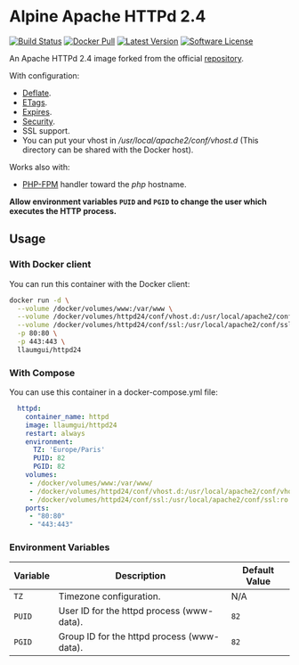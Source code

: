 # Alpine Apache HTTPd 2.4

[![Build Status][ico-ghactions]][link-ghactions]
[![Docker Pull][ico-docker]][link-docker]
[![Latest Version][ico-version]][link-docker]
[![Software License][ico-license]](LICENSE)

An Apache HTTPd 2.4 image forked from the official [repository](https://store.docker.com/images/httpd).

With configuration:

* [Deflate](https://github.com/llaumgui/docker-images-httpd/tree/master/2.4/conf.d/deflate.conf).
* [ETags](https://github.com/llaumgui/docker-images-httpd/tree/master/2.4/conf.d/etags.conf).
* [Expires](https://github.com/llaumgui/docker-images-httpd/tree/master/2.4/conf.d/expires.conf).
* [Security](https://github.com/llaumgui/docker-images-httpd/tree/master/2.4/conf.d/security.conf).
* SSL support.
* You can put your vhost in _/usr/local/apache2/conf/vhost.d_ (This directory can be shared with the Docker host).

Works also with:

* [PHP-FPM](https://github.com/llaumgui/docker-images-httpd/tree/master/2.4/conf.d/php.conf) handler toward the _php_ hostname.

**Allow environment variables `PUID` and `PGID` to change the user which executes the HTTP process.**

## Usage

### With Docker client

You can run this container with the Docker client:

~~~bash
docker run -d \
  --volume /docker/volumes/www:/var/www \
  --volume /docker/volumes/httpd24/conf/vhost.d:/usr/local/apache2/conf/vhost.d:ro \
  --volume /docker/volumes/httpd24/conf/ssl:/usr/local/apache2/conf/ssl:ro \
  -p 80:80 \
  -p 443:443 \
  llaumgui/httpd24
~~~

### With Compose

You can use this container in a docker-compose.yml file:

~~~yaml
  httpd:
    container_name: httpd
    image: llaumgui/httpd24
    restart: always
    environment:
      TZ: 'Europe/Paris'
      PUID: 82
      PGID: 82
    volumes:
     - /docker/volumes/www:/var/www/
     - /docker/volumes/httpd24/conf/vhost.d:/usr/local/apache2/conf/vhost.d:ro
     - /docker/volumes/httpd24/conf/ssl:/usr/local/apache2/conf/ssl:ro
    ports:
     - "80:80"
     - "443:443"
~~~

### Environment Variables

| Variable | Description                                | Default Value |
|----------|--------------------------------------------|---------------|
| `TZ`     | Timezone configuration.                    | N/A           |
| `PUID`   | User ID for the httpd process (www-data).  | `82`          |
| `PGID`   | Group ID for the httpd process (www-data). | `82`          |

[ico-docker]: https://img.shields.io/docker/pulls/llaumgui/httpd?color=%2496ed&logo=docker&style=flat-square
[link-docker]: https://hub.docker.com/r/llaumgui/httpd
[ico-ghactions]: https://img.shields.io/github/actions/workflow/status/llaumgui/docker-images-httpd/devops.yml?style=flat-square&logo=github&label=CI/CD
[link-ghactions]: https://github.com/llaumgui/docker-images-httpd/actions
[ico-version]: https://img.shields.io/docker/v/llaumgui/httpd?sort=semver&color=%2496ed&logo=docker&style=flat-square
[ico-license]: https://img.shields.io/github/license/llaumgui/docker-images-httpd?style=flat-square
